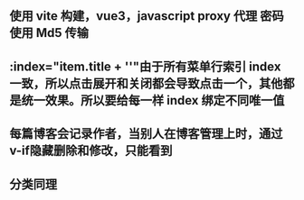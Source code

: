 

## 使用 vite 构建，vue3，javascript proxy 代理 密码使用 Md5 传输

## :index="item.title + ''"由于所有菜单行索引 index 一致，所以点击展开和关闭都会导致点击一个，其他都是统一效果。所以要给每一样 index 绑定不同唯一值

## 每篇博客会记录作者，当别人在博客管理上时，通过v-if隐藏删除和修改，只能看到
##  分类同理
